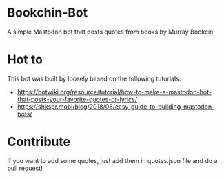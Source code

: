 # Bookchin-Bot
A simple Mastodon bot that posts quotes from books by Murray Bookcin

# Hot to

This bot was built by loosely based on the following tutorials:

- https://botwiki.org/resource/tutorial/how-to-make-a-mastodon-bot-that-posts-your-favorite-quotes-or-lyrics/
- https://shkspr.mobi/blog/2018/08/easy-guide-to-building-mastodon-bots/

# Contribute

If you want to add some quotes, just add them in quotes.json file and do a pull request!
